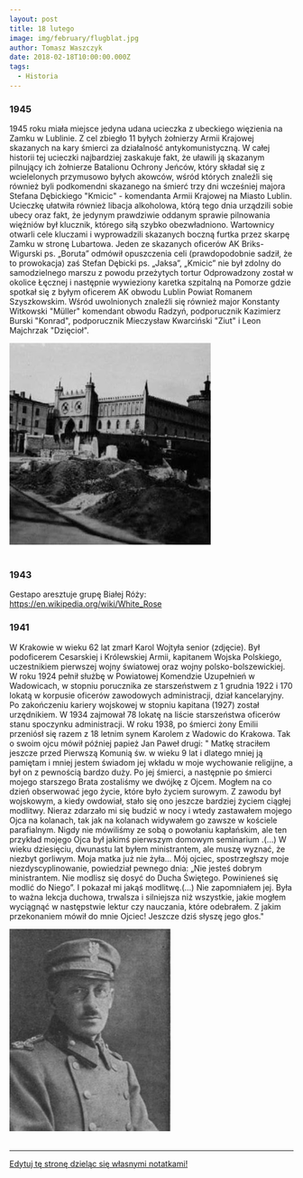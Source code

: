 ```yaml
---
layout: post
title: 18 lutego
image: img/february/flugblat.jpg
author: Tomasz Waszczyk
date: 2018-02-18T10:00:00.000Z
tags:
  - Historia
---
```


### 1945

1945 roku miała miejsce jedyna udana ucieczka z ubeckiego więzienia na Zamku w Lublinie. Z cel zbiegło 11 byłych żołnierzy Armii Krajowej skazanych na kary śmierci za działalność antykomunistyczną.
W całej historii tej ucieczki najbardziej zaskakuje fakt, że uławili ją skazanym pilnujący ich żołnierze Batalionu Ochrony Jeńców, który składał się z wcielelonych przymusowo byłych akowców, wśród których znaleźli się również byli podkomendni skazanego na śmierć trzy dni wcześniej majora Stefana Dębickiego "Kmicic" - komendanta Armii Krajowej na Miasto Lublin. Ucieczkę ułatwiła również libacja alkoholowa, którą tego dnia urządzili sobie ubecy oraz fakt, że jedynym prawdziwie oddanym sprawie pilnowania więźniów był klucznik, którego siłą szybko obezwładniono. Wartownicy otwarli cele kluczami i wyprowadzili skazanych boczną furtka przez skarpę Zamku w stronę Lubartowa. Jeden ze skazanych oficerów AK Briks-Wigurski ps. „Boruta” odmówił opuszczenia celi (prawdopodobnie sadził, że to prowokacja) zaś Stefan Dębicki ps. „Jaksa”, „Kmicic” nie był zdolny do samodzielnego marszu z powodu przeżytych tortur Odprowadzony został w okolice Łęcznej i następnie wywieziony karetka szpitalną na Pomorze gdzie spotkał się z byłym oficerem AK obwodu Lublin Powiat Romanem Szyszkowskim.
Wśród uwolnionych znaleźli się również major Konstanty Witkowski "Müller" komendant obwodu Radzyń, podporucznik Kazimierz Burski "Konrad", podporucznik Mieczysław Kwarciński "Ziut" i Leon Majchrzak "Dzięcioł".

<img src="./img/february/zamek.jpg"/><br><br>

### 1943

Gestapo aresztuje grupę Białej Róży: https://en.wikipedia.org/wiki/White_Rose

### 1941

W Krakowie w wieku 62 lat zmarł Karol Wojtyła senior (zdjęcie).
Był podoficerem Cesarskiej i Królewskiej Armii, kapitanem Wojska Polskiego, uczestnikiem pierwszej wojny światowej oraz wojny polsko-bolszewickiej. W roku 1924 pełnił służbę w Powiatowej Komendzie Uzupełnień w Wadowicach, w stopniu porucznika ze starszeństwem z 1 grudnia 1922 i 170 lokatą w korpusie oficerów zawodowych administracji, dział kancelaryjny. Po zakończeniu kariery wojskowej w stopniu kapitana (1927) został urzędnikiem. W 1934 zajmował 78 lokatę na liście starszeństwa oficerów stanu spoczynku administracji. W roku 1938, po śmierci żony Emilii przeniósł się razem z 18 letnim synem Karolem z Wadowic do Krakowa.
Tak o swoim ojcu mówił później papież Jan Paweł drugi:
" Matkę straciłem jeszcze przed Pierwszą Komunią św. w wieku 9 lat i dlatego mniej ją pamiętam i mniej jestem świadom jej wkładu w moje wychowanie religijne, a był on z pewnością bardzo duży. Po jej śmierci, a następnie po śmierci mojego starszego Brata zostaliśmy we dwójkę z Ojcem. Mogłem na co dzień obserwować jego życie, które było życiem surowym. Z zawodu był wojskowym, a kiedy owdowiał, stało się ono jeszcze bardziej życiem ciągłej modlitwy. Nieraz zdarzało mi się budzić w nocy i wtedy zastawałem mojego Ojca na kolanach, tak jak na kolanach widywałem go zawsze w kościele parafialnym. Nigdy nie mówiliśmy ze sobą o powołaniu kapłańskim, ale ten przykład mojego Ojca był jakimś pierwszym domowym seminarium .(...) W wieku dziesięciu, dwunastu lat byłem ministrantem, ale muszę wyznać, że niezbyt gorliwym. Moja matka już nie żyła... Mój ojciec, spostrzegłszy moje niezdyscyplinowanie, powiedział pewnego dnia: „Nie jesteś dobrym ministrantem. Nie modlisz się dosyć do Ducha Świętego. Powinieneś się modlić do Niego”. I pokazał mi jakąś modlitwę.(...) Nie zapomniałem jej. Była to ważna lekcja duchowa, trwalsza i silniejsza niż wszystkie, jakie mogłem wyciągnąć w następstwie lektur czy nauczania, które odebrałem. Z jakim przekonaniem mówił do mnie Ojciec! Jeszcze dziś słyszę jego głos."

<img src="./img/february/wojtylasenior.jpg"/><br><br>

---

<a href="https://github.com/TomaszWaszczyk/historia.waszczyk.com/edit/master/src/content/february-18.md" target="_blank">Edytuj tę stronę dzieląc się własnymi notatkami!</a>
